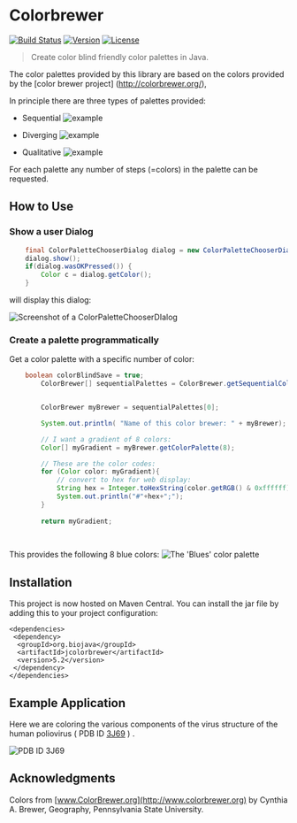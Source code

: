 # Colorbrewer
[![Build Status](https://travis-ci.org/rcsb/colorbrewer.svg?branch=master)](https://travis-ci.org/rcsb/biojava)  [![Version](http://img.shields.io/badge/version-5.2-blue.svg?style=flat)](https://github.com/rcsb/colorbrewer) [![License](http://img.shields.io/badge/license-LGPL_2.1-blue.svg?style=flat)](https://github.com/rcsb/colorbrewer/blob/master/LICENSE)


> Create color blind friendly color palettes in Java.

The color palettes provided by this library are based on the colors provided by the [color brewer project] (http://colorbrewer.org/),



In principle there are three types of palettes provided:

* Sequential
![example ](https://raw.github.com/rcsb/colorbrewer/master/doc/img/sequential.png)

* Diverging
![example ](https://raw.github.com/rcsb/colorbrewer/master/doc/img/diverging.png)

* Qualitative
![example ](https://raw.github.com/rcsb/colorbrewer/master/doc/img/qualitative.png)

For each palette any number of steps (=colors) in the palette can be requested.


## How to Use

### Show a user Dialog

```java
	final ColorPaletteChooserDialog dialog = new ColorPaletteChooserDialog();
	dialog.show();
	if(dialog.wasOKPressed()) {
		Color c = dialog.getColor();
	}
```

will display this dialog:

![Screenshot of a ColorPaletteChooserDIalog](https://raw.github.com/rcsb/colorbrewer/master/doc/img/dialog.png)


### Create a palette programmatically

Get a color palette with a specific number of color:

```java
	boolean colorBlindSave = true;
		ColorBrewer[] sequentialPalettes = ColorBrewer.getSequentialColorPalettes(colorBlindSave);	


		ColorBrewer myBrewer = sequentialPalettes[0];

		System.out.println( "Name of this color brewer: " + myBrewer);

		// I want a gradient of 8 colors:
		Color[] myGradient = myBrewer.getColorPalette(8);

		// These are the color codes:
		for (Color color: myGradient){
			// convert to hex for web display:
			String hex = Integer.toHexString(color.getRGB() & 0xffffff);			
			System.out.println("#"+hex+";");
		}
		
		return myGradient;
	
	
```

This provides the following 8 blue colors:
![The 'Blues' color palette](https://raw.github.com/rcsb/colorbrewer/master/doc/img/blues.png)

## Installation

This project is now hosted on Maven Central. You can install the jar file by adding this to your project configuration:

``` 
<dependencies>
 <dependency>
  <groupId>org.biojava</groupId>
  <artifactId>jcolorbrewer</artifactId>
  <version>5.2</version>
 </dependency>
</dependencies>
```

## Example Application

Here we are coloring the various components of the virus structure of the human poliovirus ( PDB ID [3J69](http://www.rcsb.org/pdb/explore/explore.do?structureId=3J69) ) .

![PDB ID 3J69](https://raw.github.com/rcsb/colorbrewer/master/doc/img/3j69.png)

## Acknowledgments
Colors from [www.ColorBrewer.org](http://www.colorbrewer.org) by Cynthia A. Brewer, Geography, Pennsylvania State University.

